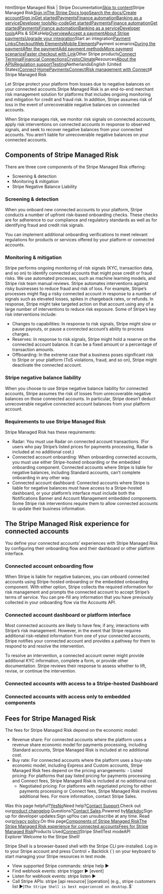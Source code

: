 htmlStripe Managed Risk | Stripe Documentation[Skip to content](#main-content)Stripe Managed Risk[Sign in](https://dashboard.stripe.com/login?redirect=https%3A%2F%2Fdocs.stripe.com%2Fconnect%2Frisk-management%2Fmanaged-risk)[The Stripe Docs logo](/)[Search the docs/](#)[Create account](https://dashboard.stripe.com/register/connect)[Sign in](https://dashboard.stripe.com/login?redirect=https%3A%2F%2Fdocs.stripe.com%2Fconnect%2Frisk-management%2Fmanaged-risk)[Get started](/get-started)[Payments](/payments)[Finance automation](/finance-automation)[Banking as a service](/financial-services)[Developer tools](/development)[No-code](/no-code)[Get started](/get-started)[Payments](/payments)[Finance automation](/finance-automation)[](#)[Get started](/get-started)[Payments](/payments)[Finance automation](/finance-automation)[Banking as a service](/financial-services)[Developer tools](/development)[](#)APIs & SDKsHelp[Overview](/docs/payments)[Accept a payment](#)[About Stripe payments](#)[Upgrade your integration](/docs/payments/upgrades)Start an integration[Payment Links](#)[Checkout](#)[Web Elements](#)[Mobile Elements](#)Payment scenarios[During the payment](#)[After the payment](#)[Add payment methods](#)[More payment scenarios](#)[Faster checkout with Link](#)Other Stripe products[Connect](#)
[Terminal](#)[Financial Connections](#)[Crypto](#)[Climate](#)Resources[About the APIs](#)[Regulation support](#)[Testing](/docs/testing)NetherlandsEnglish (United States)[](#)[](#)[Connect](/connect)·[Home](/docs)[Payments](/docs/payments)[Connect](/docs/connect)[Risk management with Connect](/docs/connect/risk-management)# Stripe Managed Risk

Let Stripe protect your platform from losses due to negative balances on your connected accounts.Stripe Managed Risk is an end-to-end merchant risk management solution for platforms that includes ongoing monitoring and mitigation for credit and fraud risk. In addition, Stripe assumes risk of loss in the event of unrecoverable negative balances on connected accounts.

When Stripe manages risk, we monitor risk signals on connected accounts, apply risk interventions on connected accounts in response to observed signals, and seek to recover negative balances from your connected accounts. You aren’t liable for unrecoverable negative balances on your connected accounts.

## Components of Stripe Managed Risk

There are three core components of the Stripe Managed Risk offering:

- Screening & detection
- Monitoring & mitigation
- Stripe Negative Balance Liability

### Screening & detection

When you onboard new connected accounts to your platform, Stripe conducts a number of upfront risk-based onboarding checks. These checks are for adherence to our compliance and regulatory standards as well as for identifying fraud and credit risk signals.

You can implement additional onboarding verifications to meet relevant regulations for products or services offered by your platform or connected accounts.

### Monitoring & mitigation

Stripe performs ongoing monitoring of risk signals (KYC, transaction data, and so on) to identify connected accounts that might pose credit or fraud risks. We use automated processes, such as machine learning models, and Stripe risk team manual reviews. Stripe automates interventions against risky businesses to reduce fraud and risk of loss. For example, Stripe’s processes might flag a risky connected account in response to a number of signals such as elevated losses, spikes in chargeback rates, or refunds. In response, Stripe might take targeted action on that account using any of a large number of interventions to reduce risk exposure. Some of Stripe’s key risk interventions include:

- Changes to capabilities: In response to risk signals, Stripe might slow or pause payouts, or pause a connected account’s ability to process charges.
- Reserves: In response to risk signals, Stripe might hold a reserve on the connected account balance. It can be a fixed amount or a percentage of transaction amounts.
- Offboarding: In the extreme case that a business poses significant risk to Stripe or your platform (ToS violations, fraud, and so on), Stripe might deactivate the connected account.

### Stripe negative balance liability

When you choose to use Stripe negative balance liability for connected accounts, Stripe assumes the risk of losses from unrecoverable negative balances on those connected accounts. In particular, Stripe doesn’t deduct unrecoverable negative connected account balances from your platform account.

### Requirements to use Stripe Managed Risk

Stripe Managed Risk has these requirements:

- Radar: You must use Radar on connected account transactions. (For users who pay Stripe’s listed prices for payments processing, Radar is included at no additional cost.)
- Connected account onboarding: When onboarding connected accounts, you must use either Stripe-hosted onboarding or the embedded onboarding component. Connected accounts where Stripe is liable for negative balances, including Standard accounts, can’t complete onboarding in any other way.
- Connected account dashboard: Connected accounts where Stripe is liable for negative balances must have access to a Stripe-hosted dashboard, or your platform’s interface must include both the Notifications Banner and Account Management embedded components. Some Stripe risk interventions require them to allow connected accounts to update their business information.

## The Stripe Managed Risk experience for connected accounts

You define your connected accounts’ experiences with Stripe Managed Risk by configuring their onboarding flow and their dashboard or other platform interface.

### Connected account onboarding flow

When Stripe is liable for negative balances, you can onboard connected accounts using Stripe-hosted onboarding or the embedded onboarding component. With either option, Stripe collects the required information for risk management and prompts the connected account to accept Stripe’s terms of service. You can pre-fill any information that you have previously collected in your onboarding flow via the Accounts API.

### Connected account dashboard or platform interface

Most connected accounts are likely to have few, if any, interactions with Stripe’s risk management. However, in the event that Stripe requires additional risk-related information from one of your connected accounts, Stripe notifies your connected account and provides a pathway for them to respond to and resolve the intervention.

To resolve an intervention, a connected account owner might provide additional KYC information, complete a form, or provide other documentation. Stripe reviews their response to assess whether to lift, revise, or continue the intervention.

### Connected accounts with access to a Stripe-hosted Dashboard

### Connected accounts with access only to embedded components

## Fees for Stripe Managed Risk

The fees for Stripe Managed Risk depend on the economic model:

- Revenue share: For connected accounts where the platform uses a revenue share economic model for payments processing, including Standard accounts, Stripe Managed Risk is included at no additional cost.
- Buy rate: For connected accounts where the platform uses a buy-rate economic model, including Express and Custom accounts, Stripe Managed Risk fees depend on the pricing arrangements:  - Listed pricing: For platforms that pay listed pricing for payments processing and Connect fees, Stripe Managed Risk is included at no additional cost.
  - Negotiated pricing: For platforms with negotiated pricing for either payments processing or Connect fees, Stripe Managed Risk involves additional fees. For more information, contact Stripe Sales.



Was this page helpful?[Yes](#)[No](#)Need help?[Contact Support](https://support.stripe.com/).Check out our[product changelog](https://stripe.com/blog/changelog).Questions?[Contact Sales](https://stripe.com/contact/sales).Powered by[Markdoc](https://markdoc.dev)Sign up for developer updates:Sign upYou can unsubscribe at any time. Read our[privacy policy](https://stripe.com/privacy).On this page[Components of Stripe Managed Risk](#components-of-stripe-managed-risk)[The Stripe Managed Risk experience for connected accounts](#the-stripe-managed-risk-experience-for-connected-accounts)[Fees for Stripe Managed Risk](#fees-for-stripe-managed-risk)Products Used[Connect](/connect)Stripe ShellTest modeAPI Explorer[](https://stripe.com/docs/stripe-cli#install)`Welcome to the Stripe Shell!

Stripe Shell is a browser-based shell with the Stripe CLI pre-installed. Log in to your
Stripe account and press Control + Backtick (`) on your keyboard to start managing your Stripe
resources in test mode.

- View supported Stripe commands: stripe help ▶️
- Find webhook events: stripe trigger ▶️ [event]
- Listen for webhook events: stripe listen ▶
- Call Stripe APIs: stripe [api resource] [operation] (e.g., stripe customers list ▶️)`The Stripe Shell is best experienced on desktop.`$`